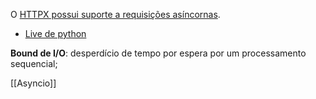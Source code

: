 O [HTTPX possui suporte a requisições asíncornas](https://www.python-httpx.org/async/). 
* [Live de python](https://www.youtube.com/watch?v=V4hSLZRCGoE)

**Bound de I/O**: desperdício de tempo por espera por um processamento sequencial;

[[Asyncio]]